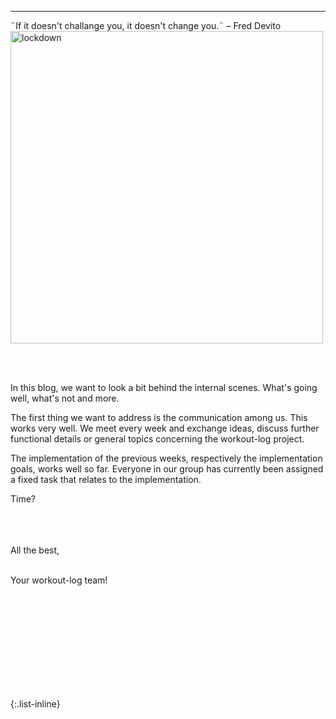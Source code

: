
---



<div align="left">
  ¨If it doesn't challange you, it doesn't change you.¨ – Fred Devito
  
  <img src="https://lh6.googleusercontent.com/vTaE5qb-VUylz7syxnzLHBb_0hCOCMLztgwuzJIfOznwUrKFw71OJobBziN5iaciZZpD4Gxr197YlnmTESM-SosD0T8Riq6R8xXlb9bTmgEAqR7C09fugv1Ac7nPbTXjBlXdzT3YpPSfGIkvtw" alt="lockdown" width="500"/>
  
  <br><br>
  
  In this blog, we want to look a bit behind the internal scenes. What's going well, what's not and more.

  The first thing we want to address is the communication among us. This works very well. We meet every week and exchange ideas, discuss further functional         details or general topics concerning the workout-log project. 

  The implementation of the previous weeks, respectively the implementation goals, works well so far. Everyone in our group has currently been assigned a fixed     task that relates to the implementation.
  
  Time?
  

  <br>
  <br><br>
  All the best,<br><br>

  Your workout-log team!<br><br><br><br><br>

</div>

 <script src="https://utteranc.es/client.js"
          repo="DHBW-TrainingApp/Blog"
          issue-term="pathname"
          label="Blog Comment"
          theme="github-light"
          crossorigin="anonymous"
          async>
  </script>
  
  <br>  <br>  <br>  <br>  <br>
  

{:.list-inline}
